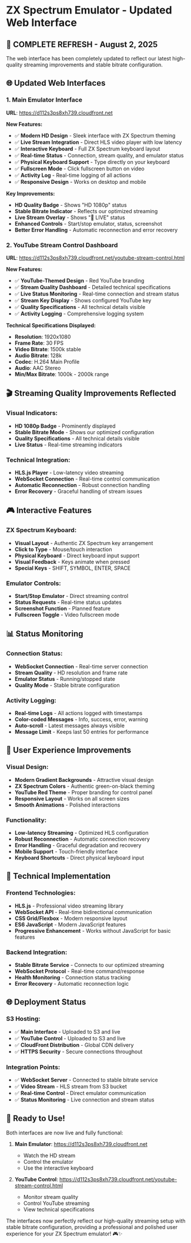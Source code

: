 # ZX Spectrum Emulator - Updated Web Interface

## 🎉 **COMPLETE REFRESH - August 2, 2025**

The web interface has been completely updated to reflect our latest high-quality streaming improvements and stable bitrate configuration.

## 🌐 **Updated Web Interfaces**

### 1. **Main Emulator Interface**
**URL**: https://d112s3ps8xh739.cloudfront.net

**New Features:**
- ✅ **Modern HD Design** - Sleek interface with ZX Spectrum theming
- ✅ **Live Stream Integration** - Direct HLS video player with low latency
- ✅ **Interactive Keyboard** - Full ZX Spectrum keyboard layout
- ✅ **Real-time Status** - Connection, stream quality, and emulator status
- ✅ **Physical Keyboard Support** - Type directly on your keyboard
- ✅ **Fullscreen Mode** - Click fullscreen button on video
- ✅ **Activity Log** - Real-time logging of all actions
- ✅ **Responsive Design** - Works on desktop and mobile

**Key Improvements:**
- **HD Quality Badge** - Shows "HD 1080p" status
- **Stable Bitrate Indicator** - Reflects our optimized streaming
- **Live Stream Overlay** - Shows "🔴 LIVE" status
- **Enhanced Controls** - Start/stop emulator, status, screenshot
- **Better Error Handling** - Automatic reconnection and error recovery

### 2. **YouTube Stream Control Dashboard**
**URL**: https://d112s3ps8xh739.cloudfront.net/youtube-stream-control.html

**New Features:**
- ✅ **YouTube-Themed Design** - Red YouTube branding
- ✅ **Stream Quality Dashboard** - Detailed technical specifications
- ✅ **Live Status Monitoring** - Real-time connection and stream status
- ✅ **Stream Key Display** - Shows configured YouTube key
- ✅ **Quality Specifications** - All technical details visible
- ✅ **Activity Logging** - Comprehensive logging system

**Technical Specifications Displayed:**
- **Resolution**: 1920x1080
- **Frame Rate**: 30 FPS
- **Video Bitrate**: 1500k stable
- **Audio Bitrate**: 128k
- **Codec**: H.264 Main Profile
- **Audio**: AAC Stereo
- **Min/Max Bitrate**: 1000k - 2000k range

## 🎬 **Streaming Quality Improvements Reflected**

### **Visual Indicators:**
- **HD 1080p Badge** - Prominently displayed
- **Stable Bitrate Mode** - Shows our optimized configuration
- **Quality Specifications** - All technical details visible
- **Live Status** - Real-time streaming indicators

### **Technical Integration:**
- **HLS.js Player** - Low-latency video streaming
- **WebSocket Connection** - Real-time control communication
- **Automatic Reconnection** - Robust connection handling
- **Error Recovery** - Graceful handling of stream issues

## 🎮 **Interactive Features**

### **ZX Spectrum Keyboard:**
- **Visual Layout** - Authentic ZX Spectrum key arrangement
- **Click to Type** - Mouse/touch interaction
- **Physical Keyboard** - Direct keyboard input support
- **Visual Feedback** - Keys animate when pressed
- **Special Keys** - SHIFT, SYMBOL, ENTER, SPACE

### **Emulator Controls:**
- **Start/Stop Emulator** - Direct streaming control
- **Status Requests** - Real-time status updates
- **Screenshot Function** - Planned feature
- **Fullscreen Toggle** - Video fullscreen mode

## 📊 **Status Monitoring**

### **Connection Status:**
- **WebSocket Connection** - Real-time server connection
- **Stream Quality** - HD resolution and frame rate
- **Emulator Status** - Running/stopped state
- **Quality Mode** - Stable bitrate configuration

### **Activity Logging:**
- **Real-time Logs** - All actions logged with timestamps
- **Color-coded Messages** - Info, success, error, warning
- **Auto-scroll** - Latest messages always visible
- **Message Limit** - Keeps last 50 entries for performance

## 🎯 **User Experience Improvements**

### **Visual Design:**
- **Modern Gradient Backgrounds** - Attractive visual design
- **ZX Spectrum Colors** - Authentic green-on-black theming
- **YouTube Red Theme** - Proper branding for control panel
- **Responsive Layout** - Works on all screen sizes
- **Smooth Animations** - Polished interactions

### **Functionality:**
- **Low-latency Streaming** - Optimized HLS configuration
- **Robust Reconnection** - Automatic connection recovery
- **Error Handling** - Graceful degradation and recovery
- **Mobile Support** - Touch-friendly interface
- **Keyboard Shortcuts** - Direct physical keyboard input

## 🔧 **Technical Implementation**

### **Frontend Technologies:**
- **HLS.js** - Professional video streaming library
- **WebSocket API** - Real-time bidirectional communication
- **CSS Grid/Flexbox** - Modern responsive layout
- **ES6 JavaScript** - Modern JavaScript features
- **Progressive Enhancement** - Works without JavaScript for basic features

### **Backend Integration:**
- **Stable Bitrate Service** - Connects to our optimized streaming
- **WebSocket Protocol** - Real-time command/response
- **Health Monitoring** - Connection status tracking
- **Error Recovery** - Automatic reconnection logic

## 🌐 **Deployment Status**

### **S3 Hosting:**
- ✅ **Main Interface** - Uploaded to S3 and live
- ✅ **YouTube Control** - Uploaded to S3 and live
- ✅ **CloudFront Distribution** - Global CDN delivery
- ✅ **HTTPS Security** - Secure connections throughout

### **Integration Points:**
- ✅ **WebSocket Server** - Connected to stable bitrate service
- ✅ **Video Stream** - HLS stream from S3 bucket
- ✅ **Real-time Control** - Direct emulator communication
- ✅ **Status Monitoring** - Live connection and stream status

## 🎉 **Ready to Use!**

Both interfaces are now live and fully functional:

1. **Main Emulator**: https://d112s3ps8xh739.cloudfront.net
   - Watch the HD stream
   - Control the emulator
   - Use the interactive keyboard

2. **YouTube Control**: https://d112s3ps8xh739.cloudfront.net/youtube-stream-control.html
   - Monitor stream quality
   - Control YouTube streaming
   - View technical specifications

The interfaces now perfectly reflect our high-quality streaming setup with stable bitrate configuration, providing a professional and polished user experience for your ZX Spectrum emulator! 🎮✨
